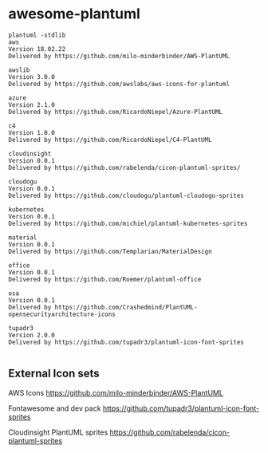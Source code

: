 # awesome-plantuml

```
plantuml -stdlib
aws
Version 18.02.22
Delivered by https://github.com/milo-minderbinder/AWS-PlantUML
 
awslib
Version 3.0.0
Delivered by https://github.com/awslabs/aws-icons-for-plantuml
 
azure
Version 2.1.0
Delivered by https://github.com/RicardoNiepel/Azure-PlantUML
 
c4
Version 1.0.0
Delivered by https://github.com/RicardoNiepel/C4-PlantUML
 
cloudinsight
Version 0.0.1
Delivered by https://github.com/rabelenda/cicon-plantuml-sprites/
 
cloudogu
Version 0.0.1
Delivered by https://github.com/cloudogu/plantuml-cloudogu-sprites
 
kubernetes
Version 0.0.1
Delivered by https://github.com/michiel/plantuml-kubernetes-sprites
 
material
Version 0.0.1
Delivered by https://github.com/Templarian/MaterialDesign
 
office
Version 0.0.1
Delivered by https://github.com/Roemer/plantuml-office
 
osa
Version 0.0.1
Delivered by https://github.com/Crashedmind/PlantUML-opensecurityarchitecture-icons
 
tupadr3
Version 2.0.0
Delivered by https://github.com/tupadr3/plantuml-icon-font-sprites
 

```


## External Icon sets

AWS Icons
https://github.com/milo-minderbinder/AWS-PlantUML

Fontawesome and dev pack
https://github.com/tupadr3/plantuml-icon-font-sprites

Cloudinsight PlantUML sprites
https://github.com/rabelenda/cicon-plantuml-sprites
